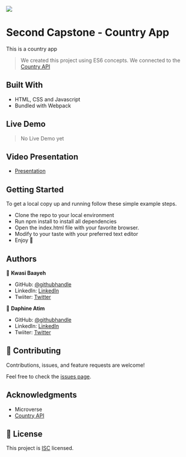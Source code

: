 ![](https://img.shields.io/badge/Microverse-blueviolet)

# Second Capstone - Country App
 This is a country app

> We created this project using ES6 concepts. 
> We connected to the [Country API](https://restcountries.com/#api-endpoints-v3-all)


## Built With

- HTML, CSS and Javascript
- Bundled with Webpack


## Live Demo
> No Live Demo yet

## Video Presentation
 - [Presentation](https://drive.google.com/file/d/1NfbE05LsXLPM41Cex78RC8vXJiJhPKhA/view?usp=sharing)

## Getting Started

To get a local copy up and running follow these simple example steps.

- Clone the repo to your local environment
- Run npm install to install all dependencies
- Open the index.html file with your favorite browser.
- Modify to your taste with your preferred text editor
- Enjoy :hugs:

## Authors

👤 **Kwasi Baayeh**

- GitHub: [@githubhandle](https://github.com/Baayeh)
- LinkedIn: [LinkedIn](https://linkedin.com/in/kabaayeh)
- Twiiter: [Twitter](https://twitter.com/Cest_Baayeh)


👤 **Daphine Atim**

- GitHub: [@githubhandle](https://github.com/Daphineatim)
- LinkedIn: [LinkedIn](https://linkedin.com/in/DaphineAtim)
- Twiiter: [Twitter](https://twitter.com/dhaphyn)


## 🤝 Contributing

Contributions, issues, and feature requests are welcome!

Feel free to check the [issues page](../../issues/).

## Acknowledgments

- Microverse
- [Country API](https://restcountries.com/#api-endpoints-v3-all)

## 📝 License

This project is [ISC](https://en.wikipedia.org/wiki/ISC_license) licensed.
